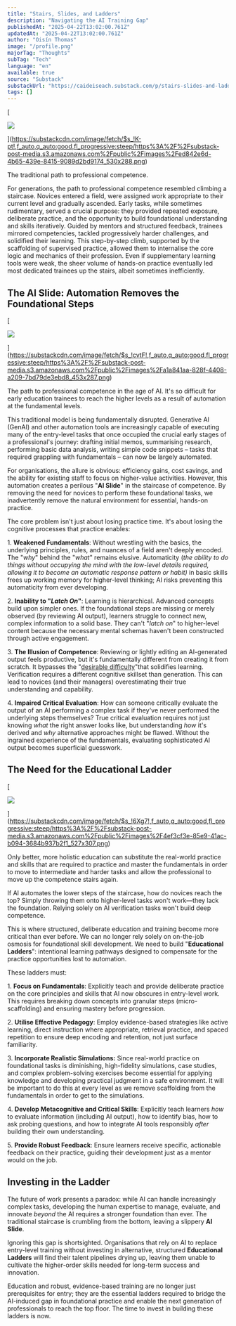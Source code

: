 ```yaml
---
title: "Stairs, Slides, and Ladders"
description: "Navigating the AI Training Gap"
publishedAt: "2025-04-22T13:02:00.761Z"
updatedAt: "2025-04-22T13:02:00.761Z"
author: "Oisín Thomas"
image: "/profile.png"
majorTag: "Thoughts"
subTag: "Tech"
language: "en"
available: true
source: "Substack"
substackUrl: "https://caideiseach.substack.com/p/stairs-slides-and-ladders"
tags: []
---
```


[

![](https://substack-post-media.s3.amazonaws.com/public/images/ed842e6d-4b65-439e-8415-9089d2bd9174_530x288.png)



](https://substackcdn.com/image/fetch/$s_!K-pt!,f_auto,q_auto:good,fl_progressive:steep/https%3A%2F%2Fsubstack-post-media.s3.amazonaws.com%2Fpublic%2Fimages%2Fed842e6d-4b65-439e-8415-9089d2bd9174_530x288.png)

The traditional path to professional competence.

For generations, the path to professional competence resembled climbing a staircase. Novices entered a field, were assigned work appropriate to their current level and gradually ascended. Early tasks, while sometimes rudimentary, served a crucial purpose: they provided repeated exposure, deliberate practice, and the opportunity to build foundational understanding and skills iteratively. Guided by mentors and structured feedback, trainees mirrored competencies, tackled progressively harder challenges, and solidified their learning. This step-by-step climb, supported by the scaffolding of supervised practice, allowed them to internalise the core logic and mechanics of their profession. Even if supplementary learning tools were weak, the sheer volume of hands-on practice eventually led most dedicated trainees up the stairs, albeit sometimes inefficiently.

The AI Slide: Automation Removes the Foundational Steps
-------------------------------------------------------

[

![](https://substack-post-media.s3.amazonaws.com/public/images/a1a841aa-828f-4408-a209-7bd79de3ebd8_453x287.png)



](https://substackcdn.com/image/fetch/$s_!cvtF!,f_auto,q_auto:good,fl_progressive:steep/https%3A%2F%2Fsubstack-post-media.s3.amazonaws.com%2Fpublic%2Fimages%2Fa1a841aa-828f-4408-a209-7bd79de3ebd8_453x287.png)

The path to professional competence in the age of AI. It's so difficult for early education trainees to reach the higher levels as a result of automation at the fundamental levels.

This traditional model is being fundamentally disrupted. Generative AI (GenAI) and other automation tools are increasingly capable of executing many of the entry-level tasks that once occupied the crucial early stages of a professional's journey: drafting initial memos, summarising research, performing basic data analysis, writing simple code snippets – tasks that required grappling with fundamentals – can now be largely automated.


For organisations, the allure is obvious: efficiency gains, cost savings, and the ability for existing staff to focus on higher-value activities. However, this automation creates a perilous "**AI Slide**" in the staircase of competence. By removing the need for novices to perform these foundational tasks, we inadvertently remove the natural environment for essential, hands-on practice.

The core problem isn't just about losing practice time. It's about losing the cognitive processes that practice enables:

1\. **Weakened Fundamentals**: Without wrestling with the basics, the underlying principles, rules, and nuances of a field aren't deeply encoded. The "_why_" behind the "_what_" remains elusive. Automaticity (_the ability to do things without occupying the mind with the low-level details required, allowing it to become an automatic response pattern or habit)_ in basic skills frees up working memory for higher-level thinking; AI risks preventing this automaticity from ever developing.

2\. **Inability to "**_**Latch On**_**"**: Learning is hierarchical. Advanced concepts build upon simpler ones. If the foundational steps are missing or merely observed (by reviewing AI output), learners struggle to connect new, complex information to a solid base. They can't "_latch on_" to higher-level content because the necessary mental schemas haven't been constructed through active engagement.

3\. **The Illusion of Competence**: Reviewing or lightly editing an AI-generated output feels productive, but it's fundamentally different from creating it from scratch. It bypasses the "[desirable difficulty](https://en.wikipedia.org/wiki/Desirable_difficulty)"that solidifies learning. Verification requires a different cognitive skillset than generation. This can lead to novices (and their managers) overestimating their true understanding and capability.

4\. **Impaired Critical Evaluation**: How can someone critically evaluate the output of an AI performing a complex task if they've never performed the underlying steps themselves? True critical evaluation requires not just knowing _what_ the right answer looks like, but understanding _how_ it's derived and _why_ alternative approaches might be flawed. Without the ingrained experience of the fundamentals, evaluating sophisticated AI output becomes superficial guesswork.

The Need for the Educational Ladder
-----------------------------------

[

![](https://substack-post-media.s3.amazonaws.com/public/images/4ef3cf3e-85e9-41ac-b094-3684b937b2f1_527x307.png)



](https://substackcdn.com/image/fetch/$s_!6Xg7!,f_auto,q_auto:good,fl_progressive:steep/https%3A%2F%2Fsubstack-post-media.s3.amazonaws.com%2Fpublic%2Fimages%2F4ef3cf3e-85e9-41ac-b094-3684b937b2f1_527x307.png)

Only better, more holistic education can substitute the real-world practice and skills that are required to practice and master the fundamentals in order to move to intermediate and harder tasks and allow the professional to move up the competence stairs again.

If AI automates the lower steps of the staircase, how do novices reach the top? Simply throwing them onto higher-level tasks won't work—they lack the foundation. Relying solely on AI verification tasks won't build deep competence.

This is where structured, deliberate education and training become more critical than ever before. We can no longer rely solely on on-the-job osmosis for foundational skill development. We need to build "**Educational Ladders**": intentional learning pathways designed to compensate for the practice opportunities lost to automation.

These ladders must:

1\. **Focus on Fundamentals**: Explicitly teach and provide deliberate practice on the core principles and skills that AI now obscures in entry-level work. This requires breaking down concepts into granular steps (micro-scaffolding) and ensuring mastery before progression.

2\. **Utilise Effective Pedagogy**: Employ evidence-based strategies like active learning, direct instruction where appropriate, retrieval practice, and spaced repetition to ensure deep encoding and retention, not just surface familiarity.

3\. **Incorporate Realistic Simulations:** Since real-world practice on foundational tasks is diminishing, high-fidelity simulations, case studies, and complex problem-solving exercises become essential for applying knowledge and developing practical judgment in a safe environment. It will be important to do this at every level as we remove scaffolding from the fundamentals in order to get to the simulations.

4\. **Develop Metacognitive and Critical Skills**: Explicitly teach learners _how_ to evaluate information (including AI output), how to identify bias, how to ask probing questions, and how to integrate AI tools responsibly _after_ building their own understanding.

5\. **Provide Robust Feedback**: Ensure learners receive specific, actionable feedback on their practice, guiding their development just as a mentor would on the job.

Investing in the Ladder
-----------------------

The future of work presents a paradox: while AI can handle increasingly complex tasks, developing the human expertise to manage, evaluate, and innovate _beyond_ the AI requires a stronger foundation than ever. The traditional staircase is crumbling from the bottom, leaving a slippery **AI Slide**.

Ignoring this gap is shortsighted. Organisations that rely on AI to replace entry-level training without investing in alternative, structured **Educational Ladders** will find their talent pipelines drying up, leaving them unable to cultivate the higher-order skills needed for long-term success and innovation.

Education and robust, evidence-based training are no longer just prerequisites for entry; they are the essential ladders required to bridge the AI-induced gap in foundational practice and enable the next generation of professionals to reach the top floor. The time to invest in building these ladders is now.

